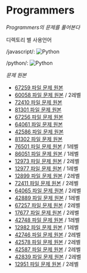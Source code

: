 # Programmers


<em>Programmers의 문제를 풀어본다</em> 

디렉토리 별 사용언어

/javascript/: <img alt="Python" src ="https://img.shields.io/badge/Javascript-ff7f00.svg?&style=for-the-badge&logo=Javascript&logoColor=white"/> 

/python/: <img alt="Python" src ="https://img.shields.io/badge/Python-3776AB.svg?&style=for-the-badge&logo=Python&logoColor=white"/>

<em>문제 원본</em>
* [67259 파일 문제 원본](https://programmers.co.kr/learn/courses/30/lessons/67259)
* [60058 파일 문제 원본](https://programmers.co.kr/learn/courses/30/lessons/60058) / 2레벨
* [72410 파일 문제 원본](https://programmers.co.kr/learn/courses/30/lessons/72410)
* [81301 파일 문제 원본](https://programmers.co.kr/learn/courses/30/lessons/81301)
* [67256 파일 문제 원본](https://programmers.co.kr/learn/courses/30/lessons/67256)
* [64061 파일 문제 원본](https://programmers.co.kr/learn/courses/30/lessons/64061)
* [42586 파일 문제 원본](https://programmers.co.kr/learn/courses/30/lessons/42586)
* [81302 파일 문제 원본](https://programmers.co.kr/learn/courses/30/lessons/81302)
* [76501 파일 문제 원본](https://programmers.co.kr/learn/courses/30/lessons/76501) / 1레벨
* [86051 파일 문제 원본](https://programmers.co.kr/learn/courses/30/lessons/86051) / 1레벨
* [12973 파일 문제 원본](https://programmers.co.kr/learn/courses/30/lessons/12973) / 2레벨
* [12977 파일 문제 원본](https://programmers.co.kr/learn/courses/30/lessons/12977) / 1레벨
* [12899 파일 문제 원본](https://programmers.co.kr/learn/courses/30/lessons/12899) / 2레벨
* [72411 파일 문제 원본](https://programmers.co.kr/learn/courses/30/lessons/72411) / 2레벨
* [64065 파일 문제 원본](https://programmers.co.kr/learn/courses/30/lessons/64065) / 2레벨
* [42889 파일 문제 원본](https://programmers.co.kr/learn/courses/30/lessons/42889) / 1레벨
* [67257 파일 문제 원본](https://programmers.co.kr/learn/courses/30/lessons/67257) / 2레벨
* [17677 파일 문제 원본](https://programmers.co.kr/learn/courses/30/lessons/17677) / 2레벨
* [42748 파일 문제 원본](https://programmers.co.kr/learn/courses/30/lessons/42748) / 1레벨
* [12982 파일 문제 원본](https://programmers.co.kr/learn/courses/30/lessons/12982) / 1레벨
* [42746 파일 문제 원본](https://programmers.co.kr/learn/courses/30/lessons/42746) / 2레벨 
* [42578 파일 문제 원본](https://programmers.co.kr/learn/courses/30/lessons/42578) / 2레벨 
* [42587 파일 문제 원본](https://programmers.co.kr/learn/courses/30/lessons/42587) / 2레벨
* [42839 파일 문제 원본](https://programmers.co.kr/learn/courses/30/lessons/42839) / 2레벨
* [12951 파일 문제 원본](https://programmers.co.kr/learn/courses/30/lessons/12951) / 2레벨
